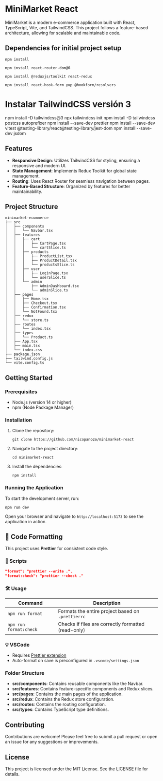 # MiniMarket React

MiniMarket is a modern e-commerce application built with React, TypeScript, Vite, and TailwindCSS. This project follows a feature-based architecture, allowing for scalable and maintainable code.

## Dependencies for initial project setup

```
npm install
```
```
npm install react-router-dom@6
```
```
npm install @reduxjs/toolkit react-redux
```
```
npm install react-hook-form yup @hookform/resolvers
```
# Instalar TailwindCSS versión 3
npm install -D tailwindcss@3
npx tailwindcss init
npm install -D tailwindcss postcss autoprefixer
npm install --save-dev prettier
npm install --save-dev vitest @testing-library/react@testing-library/jest-dom
npm install --save-dev jsdom

## Features

- **Responsive Design**: Utilizes TailwindCSS for styling, ensuring a responsive and modern UI.
- **State Management**: Implements Redux Toolkit for global state management.
- **Routing**: Uses React Router for seamless navigation between pages.
- **Feature-Based Structure**: Organized by features for better maintainability.

## Project Structure

```
minimarket-ecommerce
├── src
│   ├── components
│   │   └── Navbar.tsx
│   ├── features
│   │   ├── cart
│   │   │   ├── CartPage.tsx
│   │   │   └── cartSlice.ts
│   │   ├── products
│   │   │   ├── ProductList.tsx
│   │   │   ├── ProductDetail.tsx
│   │   │   └── productsSlice.ts
│   │   ├── user
│   │   │   ├── LoginPage.tsx
│   │   │   └── userSlice.ts
│   │   └── admin
│   │       ├── AdminDashboard.tsx
│   │       └── adminSlice.ts
│   ├── pages
│   │   ├── Home.tsx
│   │   ├── Checkout.tsx
│   │   ├── Confirmation.tsx
│   │   └── NotFound.tsx
│   ├── redux
│   │   └── store.ts
│   ├── routes
│   │   └── index.tsx
│   ├── types
│   │   └── Product.ts
│   ├── App.tsx
│   ├── main.tsx
│   └── index.css
├── package.json
├── tailwind.config.js
└── vite.config.ts
```

## Getting Started

### Prerequisites

- Node.js (version 14 or higher)
- npm (Node Package Manager)

### Installation

1. Clone the repository:

   ```
   git clone https://github.com/nicopanozo/minimarket-react
   ```

2. Navigate to the project directory:

   ```
   cd minimarket-react
   ```

3. Install the dependencies:

   ```
   npm install
   ```

### Running the Application

To start the development server, run:

```
npm run dev
```

Open your browser and navigate to `http://localhost:5173` to see the application in action.

## 🧹 Code Formatting

This project uses **Prettier** for consistent code style.

### 🔧 Scripts

```json
"format": "prettier --write .",
"format:check": "prettier --check ."
```

### 🛠 Usage

| Command              | Description                                         |
|----------------------|-----------------------------------------------------|
| `npm run format`      | Formats the entire project based on `.prettierrc`   |
| `npm run format:check`| Checks if files are correctly formatted (read-only) |

### 💡 VSCode

- Requires [Prettier extension](https://marketplace.visualstudio.com/items?itemName=esbenp.prettier-vscode)
- Auto-format on save is preconfigured in `.vscode/settings.json`

### Folder Structure

- **src/components**: Contains reusable components like the Navbar.
- **src/features**: Contains feature-specific components and Redux slices.
- **src/pages**: Contains the main pages of the application.
- **src/redux**: Contains the Redux store configuration.
- **src/routes**: Contains the routing configuration.
- **src/types**: Contains TypeScript type definitions.

## Contributing

Contributions are welcome! Please feel free to submit a pull request or open an issue for any suggestions or improvements.

## License

This project is licensed under the MIT License. See the LICENSE file for details.